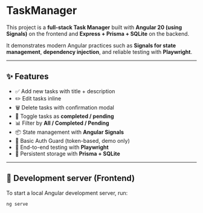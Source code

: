 # TaskManager

This project is a **full-stack Task Manager** built with **Angular 20 (using Signals)** on the frontend and **Express + Prisma + SQLite** on the backend.  

It demonstrates modern Angular practices such as **Signals for state management**, **dependency injection**, and reliable testing with **Playwright**.

---

## ✨ Features

- ✅ Add new tasks with title + description  
- ✏️ Edit tasks inline  
- 🗑️ Delete tasks with confirmation modal  
- 🔄 Toggle tasks as **completed / pending**  
- 📊 Filter by **All / Completed / Pending**  
- 📦 State management with **Angular Signals**  
- 🔑 Basic Auth Guard (token-based, demo only)  
- 🧪 End-to-end testing with **Playwright**  
- 💾 Persistent storage with **Prisma + SQLite**  

---

## 🚀 Development server (Frontend)

To start a local Angular development server, run:

```bash
ng serve

